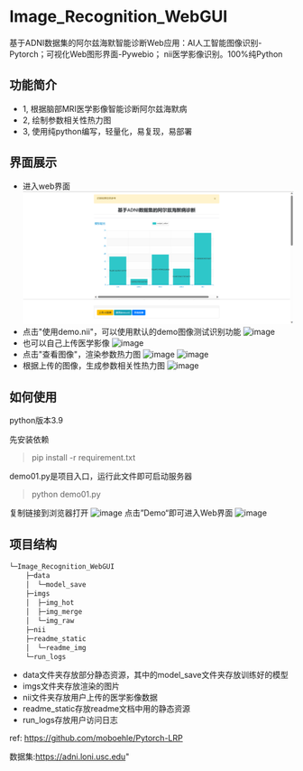 # Image_Recognition_WebGUI
基于ADNI数据集的阿尔兹海默智能诊断Web应用：AI人工智能图像识别-Pytorch；可视化Web图形界面-Pywebio； nii医学影像识别。100%纯Python 

## 功能简介
* 1, 根据脑部MRI医学影像智能诊断阿尔兹海默病
* 2, 绘制参数相关性热力图
* 3, 使用纯python编写，轻量化，易复现，易部署

## 界面展示
* 进入web界面
![image](https://github.com/bytesc/Image_Recognition_WebGUI/blob/main/readme_static/readme_img/4.png)
* 点击"使用demo.nii"，可以使用默认的demo图像测试识别功能
![image](https://github.com/bytesc/Image_Recognition_WebGUI/tree/main/readme_static/readme_img/3.png)
* 也可以自己上传医学影像
![image](https://github.com/bytesc/Image_Recognition_WebGUI/tree/main/readme_static/readme_img/9.png)
* 点击"查看图像"，渲染参数热力图
![image](https://github.com/bytesc/Image_Recognition_WebGUI/tree/main/readme_static/readme_img/5.png)
![image](https://github.com/bytesc/Image_Recognition_WebGUI/tree/main/readme_static/readme_img/6.png)
* 根据上传的图像，生成参数相关性热力图
![image](https://github.com/bytesc/Image_Recognition_WebGUI/tree/main/readme_static/readme_img/7.png)

## 如何使用
python版本3.9

先安装依赖
> pip install -r requirement.txt

demo01.py是项目入口，运行此文件即可启动服务器
> python demo01.py

复制链接到浏览器打开
![image](https://github.com/bytesc/Image_Recognition_WebGUI/tree/main/readme_static/readme_img/10.png) 
点击”Demo“即可进入Web界面
![image](https://github.com/bytesc/Image_Recognition_WebGUI/tree/main/readme_static/readme_img/11.png)


## 项目结构
```
└─Image_Recognition_WebGUI
    ├─data
    │  └─model_save
    ├─imgs
    │  ├─img_hot
    │  ├─img_merge
    │  └─img_raw
    ├─nii
    ├─readme_static
    │  └─readme_img
    └─run_logs
```
* data文件夹存放部分静态资源，其中的model_save文件夹存放训练好的模型
* imgs文件夹存放渲染的图片
* nii文件夹存放用户上传的医学影像数据
* readme_static存放readme文档中用的静态资源
* run_logs存放用户访问日志

ref:  https://github.com/moboehle/Pytorch-LRP

数据集:https://adni.loni.usc.edu"